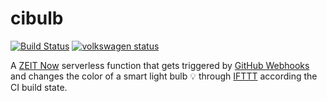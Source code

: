 # cibulb

[![Build Status](https://dev.azure.com/screendriver/cibulb/_apis/build/status/screendriver.cibulb?branchName=master)](https://dev.azure.com/screendriver/cibulb/_build/latest?definitionId=1?branchName=master)
[![volkswagen status](https://auchenberg.github.io/volkswagen/volkswargen_ci.svg?v=1)](https://github.com/auchenberg/volkswagen)

A [ZEIT Now](https://zeit.co/now) serverless function that gets triggered by [GitHub Webhooks](https://developer.github.com/webhooks/) and changes the color of a smart light bulb 💡 through [IFTTT](https://ifttt.com) according the CI build state.
